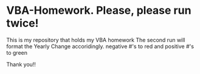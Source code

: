 # VBA-Homework. Please, please run twice! 
This is my repository that holds my VBA homework
The second run will format the Yearly Change accoridingly. negative #'s to red and positive #'s to green

Thank you!!
